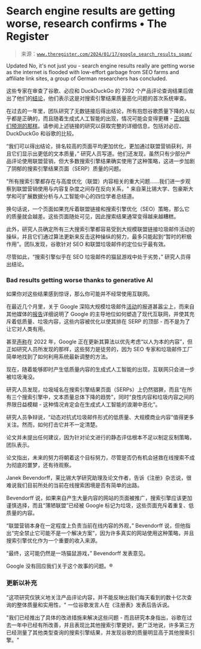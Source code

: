 <!--yml

category: 未分类

date: 2024-05-27 14:51:29

-->

# Search engine results are getting worse, research confirms • The Register

> 来源：[`www.theregister.com/2024/01/17/google_search_results_spam/`](https://www.theregister.com/2024/01/17/google_search_results_spam/)

Updated No, it's not just you - search engine results really are getting worse as the internet is flooded with low-effort garbage from SEO farms and affiliate link sites, a group of German researchers has concluded.

这些专家在审查了谷歌、必应和 DuckDuckGo 的 7392 个产品评论查询结果后做出了他们的[结论](https://webis.de/publications#bevendorff_2024a)，他们表示这是对搜索引擎结果质量恶化问题的首次系统审查。

在过去的一年里，团队研究了无数链接后得出结论，所有抱怨谷歌质量下降的人似乎都是正确的，而且随着生成式人工智能的出现，情况可能会变得更糟 - [正如我们预测的那样](https://www.theregister.com/2022/12/06/internet_ai_gpt_ios/)。请参阅上述链接的研究以获取完整的详细信息，包括对必应、DuckDuckGo 和谷歌的比较。

“我们可以得出结论，排名较高的页面平均更加优化，更加通过联盟营销获利，并且它们显示出更低的文本质量，” 研究人员写道。他们还发现，虽然只有少部分产品评论使用联盟营销，但大多数搜索引擎结果确实使用了这种策略，这进一步加剧了阴郁的搜索引擎结果页面（SERP）质量的问题。

"所有搜索引擎都存在与高度优化（联盟）内容相关的重大问题……我们进一步观察到联盟营销使用与内容复杂度之间存在反向关系，" 来自莱比锡大学、包豪斯大学和可扩展数据分析与人工智能中心的四位学者总结道。

换句话说，一个页面如果充斥着联盟链接和搜索引擎优化（SEO）策略，那么它的质量就会越差。这些页面随处可见，因此搜索结果通常变得越来越糟糕。

此外，研究人员确定所有三大搜索引擎都容易受到大规模联盟链接垃圾邮件活动的操纵，并且它们通过算法更新来反击这种操纵的努力，最多只能起到“暂时的积极作用”。团队发现，谷歌针对 SEO 和联盟垃圾邮件的定位似乎最有效。

尽管如此，“搜索引擎似乎在 SEO 垃圾邮件的猫鼠游戏中处于劣势，” 研究人员得出结论。

### Bad results getting worse thanks to generative AI

如果你对这些结果感到惊讶，那么你可能并不经常使用互联网。

在最近几个月里，关于 Google 深陷大规模垃圾邮件[活动](https://www.searchenginejournal.com/google-search-overwhelmed-by-massive-spam-attack/504527/)的报道甚嚣尘上，而来自其他媒体的[报告](https://www.theverge.com/c/23998379/google-search-seo-algorithm-webpage-optimization)详细说明了 Google 的主导地位如何塑造了现代互联网，并使其充斥着低质量、垃圾内容，这些内容被优化以使其排在 SERP 的顶部 - 而不是为了让它对人类有用。

甚至[声称](https://www.theregister.com/2022/08/19/google_search_algorithm/)在 2022 年，Google 正在更新其算法以优先考虑“以人为本的内容”，但正如研究人员所发现的那样，这些努力是徒劳的，因为 SEO 专家和垃圾邮件工厂简单地找到了如何利用系统最新调整的方法。

现在，随着能够即时产生低质量内容的生成式人工智能的出现，互联网只会进一步被垃圾淹没。

研究人员发现，垃圾域名在搜索引擎结果页面（SERPs）上仍然猖獗，而且“在所有三个搜索引擎中，文本质量总体下降的趋势”，同时“良性内容和垃圾内容之间的界限日益模糊 - 这种情况肯定会在生成式人工智能的浪潮中恶化”。

研究人员争辩说，“动态对抗式垃圾邮件形式的低质量、大规模商业内容”值得更多关注。然而，如何打击它并不一定清楚。

论文并未提出任何建议，因为针对论文进行的静态评估根本不足以制定反制策略，团队表示。

论文指出，未来的努力将朝着这个目标努力，尽管是否仍有机会拯救在线搜索不成为彻底的噩梦，还有待观察。

Janek Bevendorff，莱比锡大学研究助理及论文作者，告诉《注册》杂志说，很难说我们目前所处的当前在线搜索困境是否有简单的出路。

Bevendorff 说，如果来自产生大量内容的网站的页面被推广，搜索引擎应该更加谨慎选择，而且“薄陋联盟”已经被 Google 标记为垃圾，这些页面充斥着重复、低质量的内容。

“联盟营销本身在一定程度上负责当前在线内容的外观，” Bevendorff 说，但他指出“完全禁止它可能不是一个解决方案”，因为许多真实的网站使用这种策略，并且搜索引擎优化作为一个重要的收入来源。

“最终，这可能仍然是一场猫鼠游戏，” Bevendorff 发表意见。

Google 没有回应我们关于这个故事的问题。®

### 更新以补充

"这项研究仅狭义地关注产品评论内容，并不能反映出我们每天看到的数十亿次查询的整体质量和实用性，" 一位谷歌发言人在《注册表》发表后告诉说。

"我们已经推出了具体的改进措施来解决这些问题 - 而且研究本身指出，谷歌在过去一年中已经有所改善，并且表现比其他搜索引擎更好。更广泛地说，许多第三方已经测量了其他类型查询的搜索引擎结果，并发现谷歌的质量明显高于其他搜索引擎。"
